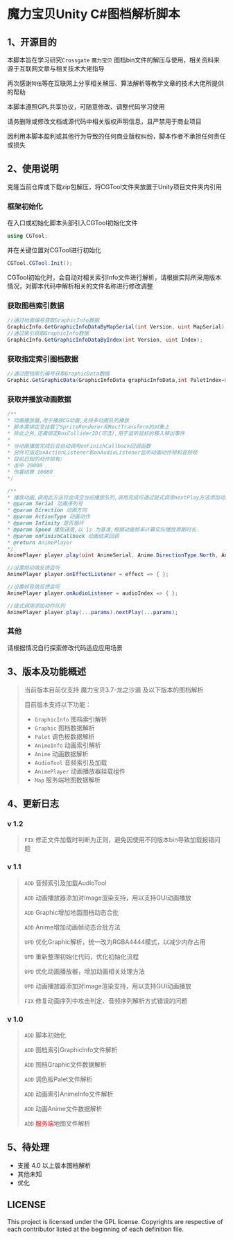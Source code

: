 # 魔力宝贝Unity C#图档解析脚本

## 1、开源目的
本脚本旨在学习研究```Crossgate``` ```魔力宝贝``` 图档bin文件的解压与使用，相关资料来源于互联网文章与相关技术大佬指导

再次感谢```阿伍```等在互联网上分享相关解压、算法解析等教学文章的技术大佬所提供的帮助

本脚本遵照GPL共享协议，可随意修改、调整代码学习使用

请务删除或修改文档或源代码中相关版权声明信息，且严禁用于商业项目

因利用本脚本盈利或其他行为导致的任何商业版权纠纷，脚本作者不承担任何责任或损失

## 2、使用说明

克隆当前仓库或下载zip包解压，将CGTool文件夹放置于Unity项目文件夹内引用

### 框架初始化
在入口或初始化脚本头部引入CGTool初始化文件
```csharp
using CGTool;
```
并在关键位置对CGTool进行初始化
```csharp
CGTool.CGTool.Init();
```
CGTool初始化时，会自动对相关索引Info文件进行解析，请根据实际所采用版本情况，对脚本代码中解析相关的文件名称进行修改调整

### 获取图档索引数据
```csharp
//通过地面编号获取GraphicInfo数据
GraphicInfo.GetGraphicInfoDataByMapSerial(int Version, uint MapSerial);
//通过索引获取GraphicInfo数据
GraphicInfo.GetGraphicInfoDataByIndex(int Version, uint Index);
```

### 获取指定索引图档数据
```csharp
//通过图档索引编号获取GraphicData数据
Graphic.GetGraphicData(GraphicInfoData graphicInfoData,int PaletIndex=0);
```

### 获取并播放动画数据
```csharp
/**
* 动画播放器,用于播放CG动画,支持多动画队列播放
* 脚本需绑定至挂载了SpriteRenderer和RectTransform的对象上
* 除此之外,还需绑定BoxCollider2D(可选),用于监听鼠标的移入移出事件
*
* 当动画播放完成后会自动调用onFinishCallback回调函数
* 另外可指定onActionListener和onAudioListener监听动画动作帧和音频帧
* 目前已知的动作帧有:
* 击中 20000
* 伤害结算 10000
*/

/**
* 播放动画,调用此方法将会清空当前播放队列,调用完成可通过链式调用nextPlay方法添加动画到播放队列
* @param Serial 动画序列号
* @param Direction 动画方向
* @param ActionType 动画动作
* @param Infinity 是否循环
* @param Speed 播放速度,以 1s 为基准,根据动画帧率计算实际播放周期时长
* @param onFinishCallback 动画结束回调
* @return AnimePlayer
*/
AnimePlayer player.play(uint AnimeSerial, Anime.DirectionType.North, Anime.ActionType.Stand, true,0.1f,AnimeCallback onFinishCallback=null);

//设置帧动效反馈监听
AnimePlayer player.onEffectListener = effect => { };

//设置帧音效反馈监听
AnimePlayer player.onAudioListener = audioIndex => { };

//链式调用添加动作队列
AnimePlayer player.play(...params).nextPlay(...params);
```

### 其他
请根据情况自行探索修改代码适应应用场景

## 3、版本及功能概述
> 当前版本目前仅支持 魔力宝贝3.7-龙之沙漏 及以下版本的图档解析
> 
> 目前版本支持以下功能：
> 
> * `GraphicInfo` 图档索引解析
> * `Graphic` 图档数据解析
> * `Palet` 调色板数据解析
> * `AnimeInfo` 动画索引解析
> * `Anime` 动画数据解析
> * `AudioTool` 音频索引及加载
> * `AnimePlayer` 动画播放器挂载组件
> * `Map` 服务端地图数据解析



## 4、更新日志
### v 1.2

> `FIX` 修正文件加载时判断为正则，避免因使用不同版本bin导致加载报错问题

### v 1.1
> `ADD` 音频索引及加载AudioTool
> 
> `ADD` 动画播放器添加对Image渲染支持，用以支持GUI动画播放
> 
> `ADD` Graphic增加地面图档动态合批
> 
> `ADD` Anime增加动画帧动态合批方法
> 
> `UPD` 优化Graphic解析，统一改为RGBA4444模式，以减少内存占用
> 
> `UPD` 重新整理初始化代码，优化初始化流程
> 
> `UPD` 优化动画播放器，增加动画相关处理方法
> 
> `UPD` 动画播放器添加对Image渲染支持，用以支持GUI动画播放
> 
> `FIX` 修复动画序列中攻击判定、音频序列解析方式错误的问题

### v 1.0

> `ADD` 脚本初始化
> 
> `ADD` 图档索引GraphicInfo文件解析
> 
> `ADD` 图档Graphic文件数据解析
> 
> `ADD` 调色板Palet文件解析
> 
> `ADD` 动画索引AnimeInfo文件解析
> 
> `ADD` 动画Anime文件数据解析
> 
> `ADD` <font color="red">服务端</font>地图文件解析



## 5、待处理

- 支援 4.0 以上版本图档解析
- 其他未知
- 优化

## LICENSE
This project is licensed under the GPL license. Copyrights are respective of each contributor listed at the beginning of each definition file.


